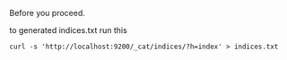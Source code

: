 Before you proceed.

to generated indices.txt run this

```
curl -s 'http://localhost:9200/_cat/indices/?h=index' > indices.txt
```
